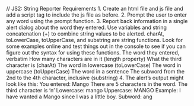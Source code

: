 //
JS2: String Reporter
	Requirements
		1. Create an html file and js file and add a script tag to include the js file as before.
		2. Prompt the user to enter any word using the prompt function.
		3. Report back information in a single alert dialog about the word they entered. Use variables and string concatenation (+) to combine string values to be alerted. charAt, toLowerCase, toUpperCase, and substring are string functions. Look for some examples online and test things out in the console to see if you can figure out the syntax for using these functions. 
			The word they entered, verbatim
			How many characters are in it (length property)
			What the third character is (charAt)
			The word in lowercase (toLowerCase)
			The word in uppercase (toUpperCase)
			The word in a sentence
			The subword from the 2nd to the 4th character, inclusive (substring)
		4. The alert’s output might look like this:
				You entered: Mango
				There are 5 characters in the word.
				The third character is ‘n’
				Lowercase: mango
				Uppercase: MANGO
				Example: I have wanted a Mango since I was a little boy.
				Subword: ang